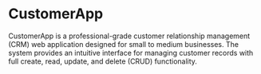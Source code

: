 # CustomerApp
CustomerApp is a professional-grade customer relationship management (CRM) web application designed for small to medium businesses. The system provides an intuitive interface for managing customer records with full create, read, update, and delete (CRUD) functionality.
